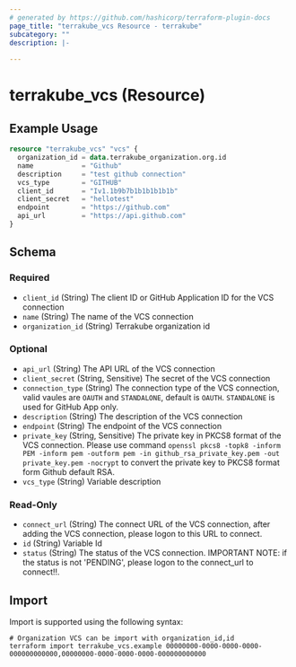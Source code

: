 ```yaml
---
# generated by https://github.com/hashicorp/terraform-plugin-docs
page_title: "terrakube_vcs Resource - terrakube"
subcategory: ""
description: |-
  
---
```


# terrakube_vcs (Resource)



## Example Usage

```terraform
resource "terrakube_vcs" "vcs" {
  organization_id = data.terrakube_organization.org.id
  name            = "Github"
  description     = "test github connection"
  vcs_type        = "GITHUB"
  client_id       = "Iv1.1b9b7b1b1b1b1b1b"
  client_secret   = "hellotest"
  endpoint        = "https://github.com"
  api_url         = "https://api.github.com"
}
```

<!-- schema generated by tfplugindocs -->
## Schema

### Required

- `client_id` (String) The client ID or GitHub Application ID for the VCS connection
- `name` (String) The name of the VCS connection
- `organization_id` (String) Terrakube organization id

### Optional

- `api_url` (String) The API URL of the VCS connection
- `client_secret` (String, Sensitive) The secret of the VCS connection
- `connection_type` (String) The connection type of the VCS connection, valid vaules are `OAUTH` and `STANDALONE`, default is `OAUTH`. `STANDALONE` is used for GitHub App only.
- `description` (String) The description of the VCS connection
- `endpoint` (String) The endpoint of the VCS connection
- `private_key` (String, Sensitive) The private key in PKCS8 format of the VCS connection. Please use command `openssl pkcs8 -topk8 -inform PEM -inform pem -outform pem -in github_rsa_private_key.pem -out private_key.pem -nocrypt` to convert the private key to PKCS8 format form Github default RSA.
- `vcs_type` (String) Variable description

### Read-Only

- `connect_url` (String) The connect URL of the VCS connection, after adding the VCS connection, please logon to this URL to connect.
- `id` (String) Variable Id
- `status` (String) The status of the VCS connection. IMPORTANT NOTE: if the status is not 'PENDING', please logon to the connect_url to connect!!.

## Import

Import is supported using the following syntax:

```shell
# Organization VCS can be import with organization_id,id
terraform import terrakube_vcs.example 00000000-0000-0000-0000-000000000000,00000000-0000-0000-0000-000000000000
```
